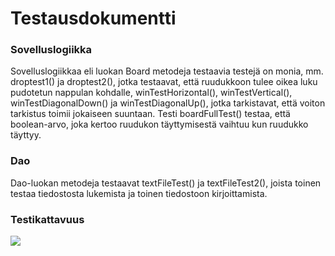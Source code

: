 # Testausdokumentti
### Sovelluslogiikka
Sovelluslogiikkaa eli luokan Board metodeja testaavia testejä on monia, mm. droptest1() ja droptest2(), jotka testaavat, että ruudukkoon tulee oikea luku pudotetun nappulan kohdalle, winTestHorizontal(), winTestVertical(), winTestDiagonalDown() ja winTestDiagonalUp(), jotka tarkistavat, että voiton tarkistus toimii jokaiseen suuntaan. Testi boardFullTest() testaa, että boolean-arvo, joka kertoo ruudukon täyttymisestä vaihtuu kun ruudukko täyttyy.
### Dao 
Dao-luokan metodeja testaavat textFileTest() ja textFileTest2(), joista toinen testaa tiedostosta lukemista ja toinen tiedostoon kirjoittamista.
### Testikattavuus
![](https://github.com/essipe/ohjelmistotekniikka20/blob/master/dokumentointi/kuvat/testikattavuus.jpg)